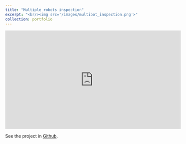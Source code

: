 ```yaml
---
title: "Multiple robots inspection"
excerpt: "<br/><img src='/images/multibot_inspection.png'>"
collection: portfolio
---
```


<iframe width="560" height="315" src="https://www.youtube.com/embed/rmnd1CNzhs8" frameborder="0" allow="accelerometer; autoplay; encrypted-media; gyroscope; picture-in-picture" allowfullscreen></iframe>

See the project in <a href="https://github.com/airuchen/multi_turtlebot3" target="_blank">Github</a>.